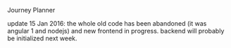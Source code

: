 Journey Planner

update 15 Jan 2016: the whole old code has been abandoned (it was angular 1 and nodejs) and new frontend in progress. backend will probably be initialized next week.
